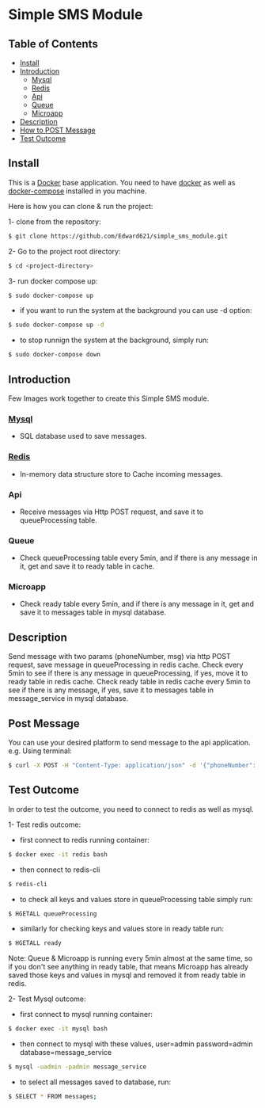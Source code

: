 # Simple SMS Module

## Table of Contents

- [Install](#install)
- [Introduction](#introduction)
  - [Mysql](#mysql)
  - [Redis](#redis)
  - [Api](#api)
  - [Queue](#queue)
  - [Microapp](#microapp)
- [Description](#description)
- [How to POST Message](#post-message)
- [Test Outcome](#test-outcome)


## Install

This is a [Docker](https://www.docker.com/) base application.
You need to have [docker](https://docs.docker.com/get-docker/) as well as [docker-compose](https://docs.docker.com/compose/install/) installed in you machine.

Here is how you can clone & run the project:

1- clone from the repository:

```sh
$ git clone https://github.com/Edward621/simple_sms_module.git
```

2- Go to the project root directory:

```sh
$ cd <project-directory>
```

3- run docker compose up:

```sh
$ sudo docker-compose up
```

* if you want to run the system at the background you can use -d option:

```sh
$ sudo docker-compose up -d
```

* to stop runnign the system at the background, simply run:

```sh
$ sudo docker-compose down
```


## Introduction
Few Images work together to create this Simple SMS module.

### [Mysql](https://hub.docker.com/_/mysql)
  * SQL database used to save messages.

### [Redis](https://hub.docker.com/_/redis)
  * In-memory data structure store to Cache incoming messages.

### Api
  * Receive messages via Http POST request, and save it to queueProcessing table.

### Queue
  * Check queueProcessing table every 5min, and if there is any message in it, get and save it to ready table in cache.

### Microapp
  * Check ready table every 5min, and if there is any message in it, get and save it to messages table in mysql database.


## Description
Send message with two params (phoneNumber, msg) via http POST request, save message in queueProcessing in redis cache.
Check every 5min to see if there is any message in queueProcessing, if yes, move it to ready table in redis cache.
Check ready table in redis cache every 5min to see if there is any message, if yes, save it to messages table in message_service in mysql database.


## Post Message

You can use your desired platform to send message to the api application.
e.g. Using terminal:

```sh
$ curl -X POST -H "Content-Type: application/json" -d '{"phoneNumber": "6014938293", "msg": "happy go lucky"}' 127.0.0.1:3000/queue
```


## Test Outcome

In order to test the outcome, you need to connect to redis as well as mysql.

1- Test redis outcome:

 * first connect to redis running container:
 
 ```sh
 $ docker exec -it redis bash
 ```
 
 * then connect to redis-cli
 
 ```sh
 $ redis-cli
 ```
 
 * to check all keys and values store in queueProcessing table simply run:

  ```sh
  $ HGETALL queueProcessing
  ```
  
  * similarly for checking keys and values store in ready table run:

  ```sh
  $ HGETALL ready
  ```
  
  Note: Queue & Microapp is running every 5min almost at the same time, so if you don't see anything in ready table, that means Microapp has already saved those     keys and values in mysql and removed it from ready table in redis.
  
  2- Test Mysql outcome:
  
  * first connect to mysql running container:

  ```sh
  $ docker exec -it mysql bash
  ```
  
  * then connect to mysql with these values, user=admin password=admin database=message_service

  ```sh
  $ mysql -uadmin -padmin message_service
  ```
  
  * to select all messages saved to database, run:

  ```sh
  $ SELECT * FROM messages;
  ```
  
  
 

